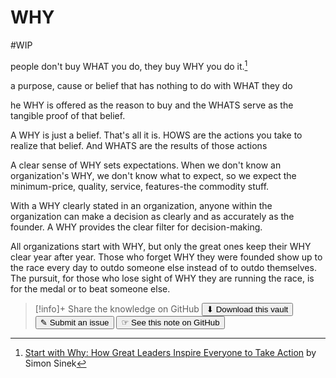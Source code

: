 # WHY
#WIP 

people don't buy WHAT you do, they buy WHY you do it.[^1]

a purpose, cause or belief that has nothing to do with WHAT they do

he WHY is offered as the reason to buy and the WHATS serve as the tangible proof of that belief.

A WHY is just a belief. That's all it is. HOWS are the actions you take to realize that belief. And WHATS are the results of those actions

A clear sense of WHY sets expectations. When we don't know an organization's WHY, we don't know what to expect, so we expect the minimum-price, quality, service, features-the commodity stuff.

With a WHY clearly stated in an organization, anyone within the organization can make a decision as clearly and as accurately as the founder. A WHY provides the clear filter for decision-making.

All organizations start with WHY, but only the great ones keep their WHY clear year after year. Those who forget WHY they were founded show up to the race every day to outdo someone else instead of to outdo themselves. The pursuit, for those who lose sight of WHY they are running the race, is for the medal or to beat someone else.



[^1]:[Start with Why: How Great Leaders Inspire Everyone to Take Action](https://www.goodreads.com/book/show/7108725-start-with-why?ac=1&from_search=true&qid=lR3vw1zSOw&rank=1) by Simon Sinek

> [!info]+ Share the knowledge on GitHub
> [<button>⬇ Download this vault</button>](https://github.com/mauvera94/Agile-Multiverse) [<button> ✎ Submit an issue</button>](https://github.com/mauvera94/Agile-Multiverse/issues) [<button> ☞ See this note on GitHub</button>](<https://github.com/mauvera94/Agile-Multiverse/blob/main/Agile_Multiverse/WHY.md>)